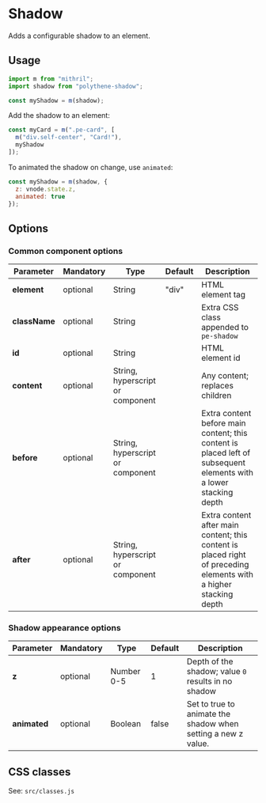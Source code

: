 # Shadow

Adds a configurable shadow to an element.



## Usage

~~~javascript
import m from "mithril";
import shadow from "polythene-shadow";

const myShadow = m(shadow);
~~~

Add the shadow to an element:

~~~javascript
const myCard = m(".pe-card", [
  m("div.self-center", "Card!"),
  myShadow
]);
~~~

To animated the shadow on change, use `animated`:

~~~javascript
const myShadow = m(shadow, {
  z: vnode.state.z,
  animated: true
});
~~~



## Options

### Common component options

| **Parameter** |  **Mandatory** | **Type** | **Default** | **Description** |
| ------------- | -------------- | -------- | ----------- | --------------- |
| **element**   | optional | String | "div" | HTML element tag |
| **className** | optional | String |  | Extra CSS class appended to `pe-shadow` |
| **id** | optional | String | | HTML element id |
| **content**   | optional | String, hyperscript or component |  | Any content; replaces children  |
| **before**    | optional | String, hyperscript or component | | Extra content before main content; this content is placed left of subsequent elements with a lower stacking depth |
| **after**     | optional | String, hyperscript or component | | Extra content after main content; this content is placed right of preceding elements with a higher stacking depth |

### Shadow appearance options

| **Parameter** |  **Mandatory** | **Type** | **Default** | **Description** |
| ------------- | -------------- | -------- | ----------- | --------------- |
| **z** | optional | Number 0-5 | 1 | Depth of the shadow; value `0` results in no shadow |
| **animated** | optional | Boolean | false | Set to true to animate the shadow when setting a new z value. |



## CSS classes

See: `src/classes.js`

